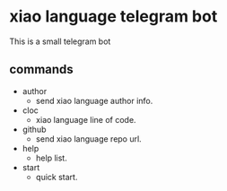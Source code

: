 # xiao language telegram bot
This is a small telegram bot

## commands
- author
  - send xiao language author info.
- cloc
  - xiao language line of code.
- github
  - send xiao language repo url.
- help
  - help list.
- start
  - quick start.